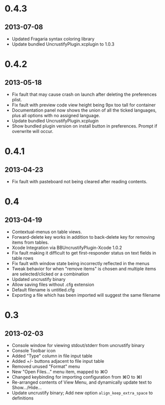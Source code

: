 # 0.4.3
## 2013-07-08
- Updated Fragaria syntax coloring library
- Update bundled UncrustifyPlugin.xcplugin to 1.0.3

# 0.4.2
## 2013-05-18
- Fix fault that may cause crash on launch after deleting the preferences plist.
- Fix fault with preview code view height being 9px too tall for container
- Documentation panel now shows the union of all the ticked languages, plus all options with no assigned language.
- Update bundled UncrustifyPlugin.xcplugin
- Show bundled plugin version on install button in preferences. Prompt if overwrite will occur.

# 0.4.1
## 2013-04-23
- Fix fault with pasteboard not being cleared after reading contents.

# 0.4
## 2013-04-19
- Contextual-menus on table views.
- Forward-delete key works in addition to back-delete key for removing items from tables.
- Xcode Integration via BBUncrustifyPlugin-Xcode 1.0.2
- Fix fault making it difficult to get first-responder status on text fields in table rows
- Fix fault with window state being incorrectly reflected in the menus
- Tweak behavior for when "remove items" is chosen and multiple items are selected/clicked or a combination
- Updated uncrustify binary
- Allow saving files without .cfg extension
- Default filename is untitled.cfg
- Exporting a file which has been imported will suggest the same filename

# 0.3
## 2013-02-03

- Console window for viewing stdout/stderr from uncrustify binary
- Console Toolbar icon
- Added "Type" column in file input table
- Added +/- buttons adjacent to file input table
- Removed unused "Format" menu
- New "Open Files…" menu item, mapped to ⌘O
- Changed keybinding for importing configuration from ⌘O to ⌘I
- Re-arranged contents of View Menu, and dynamically update text to Show…/Hide… 
- Update uncrustify binary; Add new option `align_keep_extra_space` to definitions
